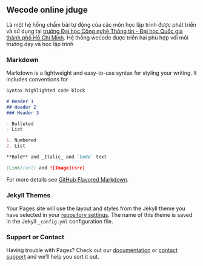## Wecode online jduge

Là một hệ hống chấm bài tự động của các môn học lập trình được phát triển và sử dụng tại [trường Đại học Công nghệ Thông tin - Đại học Quốc gia  thành phố Hồ Chí Minh](uit.edu.vn). Hệ thống wecode được triển hai phù hợp với môi trường dạy và học lập trình 

### Markdown

Markdown is a lightweight and easy-to-use syntax for styling your writing. It includes conventions for

```markdown
Syntax highlighted code block

# Header 1
## Header 2
### Header 3

- Bulleted
- List

1. Numbered
2. List

**Bold** and _Italic_ and `Code` text

[Link](url) and ![Image](src)
```

For more details see [GitHub Flavored Markdown](https://guides.github.com/features/mastering-markdown/).

### Jekyll Themes

Your Pages site will use the layout and styles from the Jekyll theme you have selected in your [repository settings](https://github.com/truongan/wecode/settings). The name of this theme is saved in the Jekyll `_config.yml` configuration file.

### Support or Contact

Having trouble with Pages? Check out our [documentation](https://docs.github.com/categories/github-pages-basics/) or [contact support](https://support.github.com/contact) and we’ll help you sort it out.
